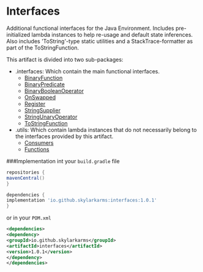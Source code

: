 # Interfaces

Additional functional interfaces for the Java Environment.
Includes pre-initialized lambda instances to help re-usage
and default state inferences.
Also includes 'ToString'-type static utilities and a StackTrace-formatter as part of the ToStringFunction.

This artifact is divided into two sub-packages:

- .interfaces: Which contain the main functional interfaces.
    - [BinaryFunction](https://html-preview.github.io/?url=https://github.com/Skylarkarms/Interfaces/blob/main/javadoc/interfaces/BinaryFunction.html)
    - [BinaryPredicate](https://html-preview.github.io/?url=https://github.com/Skylarkarms/Interfaces/blob/main/javadoc/interfaces/BinaryPredicate.html)
    - [BinaryBooleanOperator](https://html-preview.github.io/?url=https://github.com/Skylarkarms/Interfaces/blob/main/javadoc/interfaces/BinaryBooleanOperator.html)
    - [OnSwapped](https://html-preview.github.io/?url=https://github.com/Skylarkarms/Interfaces/blob/main/javadoc/interfaces/OnSwapped.html)
    - [Register](https://html-preview.github.io/?url=https://github.com/Skylarkarms/Interfaces/blob/main/javadoc/interfaces/Register.html)
    - [StringSupplier](https://html-preview.github.io/?url=https://github.com/Skylarkarms/Interfaces/blob/main/javadoc/interfaces/StringSupplier.html)
    - [StringUnaryOperator](https://html-preview.github.io/?url=https://github.com/Skylarkarms/Interfaces/blob/main/javadoc/interfaces/StringUnaryOperator.html)
    - [ToStringFunction](https://html-preview.github.io/?url=https://github.com/Skylarkarms/Interfaces/blob/main/javadoc/interfaces/ToStringFunction.html)
- .utils: Which contain lambda instances that do not necessarily belong to the interfaces provided by this artifact.
    - [Consumers](https://html-preview.github.io/?url=https://github.com/Skylarkarms/Interfaces/blob/main/javadoc/utils/Consumers.html)
    - [Functions](https://html-preview.github.io/?url=https://github.com/Skylarkarms/Interfaces/blob/main/javadoc/utils/Functions.html)

###Implementation
int your `build.gradle` file
```groovy
repositories {
mavenCentral()
}

dependencies {
implementation 'io.github.skylarkarms:interfaces:1.0.1'
}
```

or in your `POM.xml`
```xml
<dependencies>
<dependency>
<groupId>io.github.skylarkarms</groupId>
<artifactId>interfaces</artifactId>
<version>1.0.1</version>
</dependency>
</dependencies>
```

